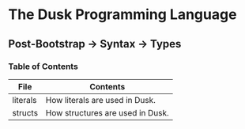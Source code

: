 # The Dusk Programming Language

## Post-Bootstrap -> Syntax -> Types

### Table of Contents

| File     | Contents                            |
| -------- | ----------------------------------- |
| literals | How literals are used in Dusk.      |
| structs  | How structures are used in Dusk.    |
